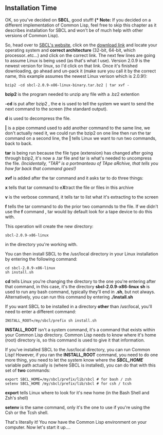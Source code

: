 ## Installation Time

OK, so you've decided on **SBCL**, good stuff!  **(\* Note:** If you decided on a different implementation of Common Lisp, feel free to skip
this chapter as it describes installation for SBCL and won't be of much help with other versions of Common Lisp).

So, head over to [SBCL's website](https://www.sbcl.org), click on the [download link](https://www.sbcl.org/platform-table.html) and locate your
operating system and **correct architecture** (32-bit, 64-bit, which processor..etc...) and click on the correct link. The next few
lines are going to assume Linux is being used (as that's what I use). Version 2.0.9 is the newest version for linux, so I'd click on that link. 
Once it's finished downloading, go ahead and un-pack it (make sure you call it by the correct name, this example assumes the newest 
Linux verison which is 2.0.9!):

```
bzip2 -cd sbcl-2.0.9-x86-linux-binary.tar.bz2 | tar xvf -
```

**bzip2** is the program needed to unzip any file with a .bz2 extention

**-cd** is put after bzip2 , the **c** is used to tell the system we want to send the next command to the screen (the standard output).

**d** is used to decompress the file.

**|** is a pipe command used to add another command to the same line, we don't actually need it, we could run the bzip2 on one line
      then run the tar command on a second line, the **|** tells Linux we want to run two commands, back to back.

**tar** is being run because the file type (extension) has changed after going through bzip2, it's now a .tar file and 
        tar is what's needed to uncompress the file. *(Incidentally, "TAR" is a portmanteau of TApe aRchive, that tells you
        how far back that command goes!)*
        
**xvf** is added after the tar command and it asks tar to do three things:

**x** tells that tar command to e**X**tract the file or files in this archive

**v** is the verbose command, it tells tar to list what it's extracting to the screen

**f** tells the tar command to do the prior two comamnds to the file. If we didn't use the **f** command , tar would by default
      look for a tape device to do this with.
      
This operation will create the new directory:

```
sbcl-2.0.9-x86-linux

````

in the directory you're working with.

You can then install SBCL to the /usr/local directory in your Linux installation by entering the following command:

```
cd sbcl-2.0.9-x86-linux
sh install.sh
```

**cd** tells Linux you're changing the directory to the one you're entering after that command, in this case, it's the directory **sbcl-2.0.9-x86-linux**
**sh** is used to run any bash command, typically they'll end in **.sh**, but not always. Alternatively, you can run this command by entering **./install.sh**


If you want SBCL to be installed in a directory **other** than /usr/local, you'll need to enter a different command:

```
INSTALL_ROOT=/my/sbcl/prefix sh install.sh
```

**INSTALL_ROOT** isn't a system command, it's a command that exists within your Common Lisp directory. Common Lisp needs to know where it's home (root) directory
is, so this command is used to give it that information.

If you've installed SBCL to the /usr/local directory, you can run Common Lisp!  However, if you ran the **INSTALL_ROOT** command, you need
to do one more thing, you need to let the system know where the ***SBCL_HOME*** variable path actually is (where SBCL is installed), you 
can do that with this set of **two** commands:

```
export SBCL_HOME=/my/sbcl/prefix/lib/sbcl # for bash / zsh
setenv SBCL_HOME /my/sbcl/prefix/lib/sbcl # for csh / tcsh
```

**export** tells Linux where to look for it's new home (in the Bash Shell and Zsh's shell)

**setenv** is the same command, only it's the one to use if you're using the Csh or the Tcsh shell.





That's literally it!  You now have the Common Lisp environment on your computer. Now let's start it up....


